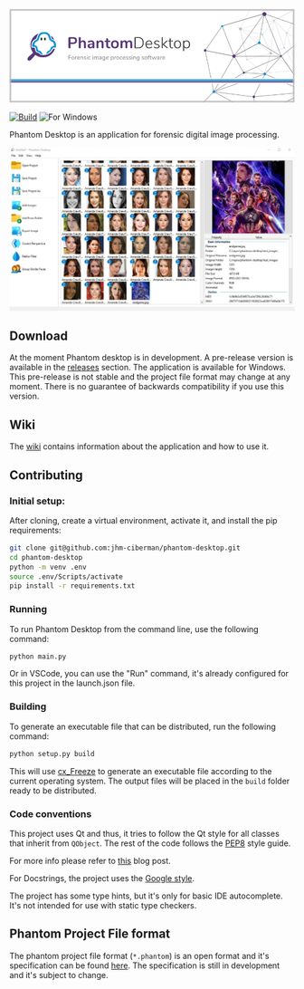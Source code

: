 
![Phantom Desktop Logo](./docs/banner.png)

[![Build](https://github.com/jhm-ciberman/phantom-desktop/actions/workflows/build.yaml/badge.svg?branch=master)](https://github.com/jhm-ciberman/phantom-desktop/actions/workflows/build.yaml)
![For Windows](https://img.shields.io/badge/for-Windows-blue)

Phantom Desktop is an application for forensic digital image processing.

![Main screen](./docs/main-screen.jpg)

## Download

At the moment Phantom desktop is in development. A pre-release version is available in the [releases](https://github.com/jhm-ciberman/phantom-desktop/releases) section. The application is available for Windows. This pre-release is not stable and the project file format may change at any moment. There is no guarantee of backwards compatibility if you use this version.

## Wiki

The [wiki](https://github.com/jhm-ciberman/phantom-desktop/wiki) contains information about the application and how to use it.

## Contributing
### Initial setup:

After cloning, create a virtual environment, activate it, and install the pip requirements:

```bash
git clone git@github.com:jhm-ciberman/phantom-desktop.git
cd phantom-desktop
python -m venv .env
source .env/Scripts/activate
pip install -r requirements.txt
```

### Running

To run Phantom Desktop from the command line, use the following command:

```bash
python main.py
```

Or in VSCode, you can use the "Run" command, it's already configured for this project in the launch.json file.

### Building

To generate an executable file that can be distributed, run the following command:

```bash
python setup.py build
```

This will use [cx_Freeze](https://cx-freeze.readthedocs.io/en/latest/) to generate an executable file according to the current operating system. The output files will be placed in the `build` folder ready to be distributed.

### Code conventions

This project uses Qt and thus, it tries to follow the Qt style for all classes that inherit from `QObject`. The rest of the code follows the [PEP8](https://www.python.org/dev/peps/pep-0008/) style guide.

For more info please refer to [this](http://bitesofcode.blogspot.com/2011/10/pyqt-coding-style-guidelines.html) blog post.

For Docstrings, the project uses the [Google style](https://github.com/google/styleguide/blob/gh-pages/pyguide.md#38-comments-and-docstrings).

The project has some type hints, but it's only for basic IDE autocomplete. It's not intended for use with static type checkers.

## Phantom Project File format

The phantom project file format (`*.phantom`) is an open format and it's specification can be found [here](./docs/phantom_project_file_format.md). The specification is still in development and it's subject to change.